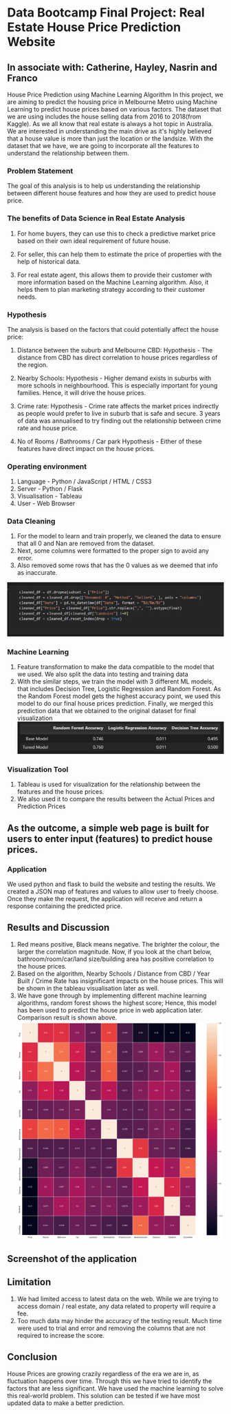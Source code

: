 # Data Bootcamp Final Project: Real Estate House Price Prediction Website
## In associate with: Catherine, Hayley, Nasrin and Franco

House Price Prediction using Machine Learning Algorithm
In this project, we are aiming to predict the housing price in Melbourne Metro using Machine Learning to predict house prices based on various factors. The dataset that we are using includes the house selling data from 2016 to 2018(from Kaggle).
As we all know that real estate is always a hot topic in Australia. We are interested in understanding the main drive as it's highly believed that a house value is more than just the location or the landsize. With the dataset that we have, we are going to incorporate all the features to understand the relationship between them. 


### Problem Statement
The goal of this analysis is to help us understanding the relationship between different house features and how they are used to predict house price.

### The benefits of Data Science in Real Estate Analysis
1. For home buyers, they can use this to check a predictive market price based on their own ideal requirement of future house. 

2. For seller, this can help them to estimate the price of properties with the help of historical data. 

3. For real estate agent, this allows them to provide their customer with more information based on the Machine Learning algorithm. Also, it helps them to plan marketing strategy according to their customer needs.

### Hypothesis
The analysis is based on the factors that could potentially affect the house price:
1. Distance between the suburb and Melbourne CBD: 
   Hypothesis - The distance from CBD has direct correlation to house prices regardless of the region. 
	
2. Nearby Schools:
   Hypothesis - Higher demand exists in suburbs with more schools in neighbourhood. This is especially important for young families. Hence, it will drive the house prices.

3. Crime rate: 
   Hypothesis - Crime rate affects the market prices indirectly as people would prefer to live in suburb that is safe and secure. 3 years of data was annualised to try finding out the relationship between crime rate and house price.

4. No of Rooms / Bathrooms / Car park
   Hypothesis - Either of these features have direct impact on the house prices.



### Operating environment
1. Language - Python / JavaScript / HTML / CSS3
2. Server - Python / Flask
3. Visualisation - Tableau
4. User - Web Browser 


### Data Cleaning
1. For the model to learn and train properly, we cleaned the data to ensure that all 0 and Nan are removed from the dataset.
2. Next, some columns were formatted to the proper sign to avoid any error.
3. Also removed some rows that has the 0 values as we deemed that info as inaccurate.

![cleaning image](images/datacleaning.PNG)

### Machine Learning
1. Feature transformation to make the data compatible to the model that we used. We also split the data into testing and training data
2. With the similar steps, we train the model with 3 different ML models, that includes Decision Tree, Logistic Regression and Random Forest. As the Random Forest model gets the highest accuracy point, we used this model to do our final house prices prediction. Finally, we merged this prediction data that we obtained to the original dataset for final visualization
![comparison image](images/comparison.png)


### Visualization Tool
1. Tableau is used for visualization for the relationship between the features and the house prices. 
2. We also used it to compare the results between the Actual Prices and Prediction Prices

## As the outcome, a simple web page is built for users to enter input (features) to predict house prices.
### Application
We used python and flask to build the website and testing the results. We created a JSON map of features and values to allow user to freely choose. Once they make the request, the application will receive and return a response containing the predicted price.


## Results and Discussion
1. Red means positive, Black means negative. The brighter the colour, the larger the correlation magnitude. Now, if you look at the chart below, bathroom/room/car/land size/building area has positive correlation to the house prices. 
2. Based on the algorithm, Nearby Schools / Distance from CBD / Year Built / Crime Rate has insignificant impacts on the house prices. This will be shown in the tableau visualisation later as well. 
3. We have gone through by implementing different machine learning algorithms, random forest shows the highest score; Hence, this model has been used to predict the house price in web application later. Comparison result is shown above.
![heatmap image](images/heatmap.png)

## Screenshot of the application







## Limitation
1. We had limited access to latest data on the web. While we are trying to access domain / real estate, any data related to property will require a fee. 
2. Too much data may hinder the accuracy of the testing result. Much time were used to trial and error and removing the columns that are not required to increase the score. 


## Conclusion
House Prices are growing crazily regardless of the era we are in, as fluctuation happens over time. Through this we have tried to identify the factors that are less significant. We have used the machine learning to solve this real-world problem. This solution can be tested if we have most updated data to make a better prediction. 

